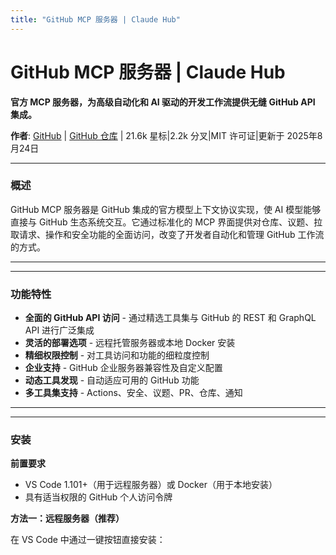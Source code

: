 ```yaml
---
title: "GitHub MCP 服务器 | Claude Hub"
---
```


# GitHub MCP 服务器 | Claude Hub

**官方 MCP 服务器，为高级自动化和 AI 驱动的开发工作流提供无缝 GitHub API 集成。**

**作者**: [GitHub](https://github.com/github)  |  [GitHub 仓库](https://github.com/github/github-mcp-server)  |  21.6k 星标|2.2k 分叉|MIT 许可证|更新于 2025年8月24日

* * *

### 概述[​](#overview "Direct link to 概述")

GitHub MCP 服务器是 GitHub 集成的官方模型上下文协议实现，使 AI 模型能够直接与 GitHub 生态系统交互。它通过标准化的 MCP 界面提供对仓库、议题、拉取请求、操作和安全功能的全面访问，改变了开发者自动化和管理 GitHub 工作流的方式。

* * *

* * *

### 功能特性[​](#features "Direct link to 功能特性")

-   **全面的 GitHub API 访问** - 通过精选工具集与 GitHub 的 REST 和 GraphQL API 进行广泛集成
-   **灵活的部署选项** - 远程托管服务器或本地 Docker 安装
-   **精细权限控制** - 对工具访问和功能的细粒度控制
-   **企业支持** - GitHub 企业服务器兼容性及自定义配置
-   **动态工具发现** - 自动适应可用的 GitHub 功能
-   **多工具集支持** - Actions、安全、议题、PR、仓库、通知

* * *

* * *

### 安装[​](#installation "Direct link to 安装")

**前置要求**

-   VS Code 1.101+（用于远程服务器）或 Docker（用于本地安装）
-   具有适当权限的 GitHub 个人访问令牌

**方法一：远程服务器（推荐）**

在 VS Code 中通过一键按钮直接安装：
